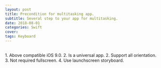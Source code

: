 ```yaml
---
layout: post
title: Precondition for multitasking app.
subtitle: Several step to your app for multitasking.
date: 2018-08-01
categories: Swift
cover:
tags: Keyboard
---
```


<br>
1. Above compatible iOS 9.0.
2. Is a universal app.
2. Support all orientation.
3. Not required fullscreen.
4. Use launchscreen storyboard.
<br>
